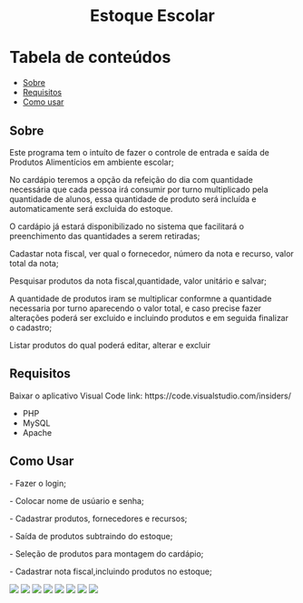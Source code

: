 <h1 align="center">Estoque Escolar</h1>

Tabela de conteúdos
=================
<!--ts-->
   * [Sobre](#Sobre)
   * [Requisitos](#requisitos)
   * [Como usar](#como-usar)
   
<!--te-->
<h2>Sobre</h2>         
<p> Este programa tem o intuíto de fazer o controle de entrada e saída de Produtos Alimentícios em ambiente escolar;</p>
<p> No cardápio teremos a opção da refeição do dia com quantidade necessária que cada pessoa irá consumir por turno multiplicado pela quantidade de alunos, essa quantidade de produto será incluída e automaticamente será excluida do estoque.</p>
<p> O cardápio já estará disponibilizado no sistema que facilitará o preenchimento das quantidades a serem retiradas;</p>
<p> Cadastar nota fiscal, ver qual o fornecedor, número da nota e recurso, valor total da nota;</p>
<p> Pesquisar produtos da nota fiscal,quantidade, valor unitário e salvar;</p>
<p> A quantidade de produtos iram se multiplicar conformne a quantidade necessaria por turno aparecendo o valor total, e caso precise fazer alterações poderá ser excluido e incluindo produtos e em seguida finalizar o cadastro;</p>
<p> Listar produtos do qual poderá editar, alterar e excluir</p>

<h2>Requisitos</h2>
<p>Baixar o aplicativo Visual Code link: https://code.visualstudio.com/insiders/ </p>
<ul>
  <li>PHP</li>
  <li>MySQL</li>
  <li>Apache</li>
 </ul>


<h2>Como Usar</h2>
<p>- Fazer o login;</p>
<p>- Colocar nome de usúario e senha;</p>
<p>- Cadastrar produtos, fornecedores e recursos;</p>
<p>- Saída de produtos subtraindo do estoque;</p>
<p>- Seleção de produtos para montagem do cardápio;</p>
<p>- Cadastrar nota fiscal,incluindo produtos no estoque;</p>



<img src="https://i.imgur.com/OOudPWP.png"/>


<img src="https://i.imgur.com/536tmlu.png"/>


 <img src="https://i.imgur.com/LwCvMHu.png"/>
 
 
<img src="https://i.imgur.com/putXi5m.png"/>


<img src="https://i.imgur.com/exYoUgH.png"/>


<img src="https://i.imgur.com/SymB1n1.png"/>


<img src="https://i.imgur.com/WWCVmAy.png"/>


<img src="https://i.imgur.com/swh7Om7.png"/>






















   

